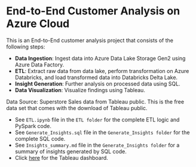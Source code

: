 # End-to-End Customer Analysis on Azure Cloud 

This is an End-to-End customer analysis project that consists of the following steps:
- **Data Ingestion**: Ingest data into Azure Data Lake Storage Gen2 using Azure Data Factory.
- **ETL**: Extract raw data from data lake, perform transformation on Azure Databricks, and load transformed data into Databricks Delta Lake.
- **Insight Generation**: Further analysis on processed data using SQL.
- **Data Visualization**: Visualize findings using Tableau.

Data Source: Superstore Sales data from Tableau public. This is the free data set that comes with the download of Tableau public.

- See `ETL.ipynb` file in the `ETL folder` for the complete ETL logic and PySpark code.
- See `Generate_Insights.sql` file in the `Generate_Insights folder` for the complete SQL code.
- See `Insights_summary.md` file in the `Generate_Insights folder` for a summary of insights generated by SQL code.
- Click [here](https://public.tableau.com/views/CustomerAnalysisDashboard_17061314032960/Dashboard1?:language=en-US&:display_count=n&:origin=viz_share_link) for the Tableau dashboard.
